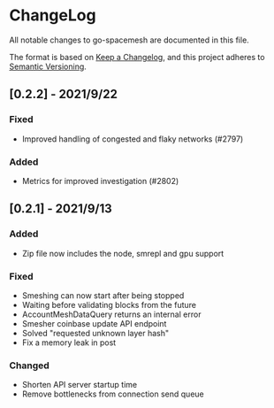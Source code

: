 # ChangeLog

All notable changes to go-spacemesh are documented in this file.

The format is based on [Keep a Changelog](https://keepachangelog.com/en/1.0.0/),
and this project adheres to [Semantic Versioning](https://semver.org/spec/v2.0.0.html).

## [0.2.2] - 2021/9/22

### Fixed

- Improved handling of congested and flaky networks (#2797)


### Added

- Metrics for improved investigation (#2802)

## [0.2.1] - 2021/9/13

### Added

- Zip file now includes the node, smrepl and gpu support

### Fixed

- Smeshing can now start after being stopped
- Waiting before validating blocks from the future
- AccountMeshDataQuery returns an internal error
- Smesher coinbase update API endpoint
- Solved "requested unknown layer hash"
- Fix a memory leak in post


### Changed

- Shorten API server startup time
- Remove bottlenecks from connection send queue
